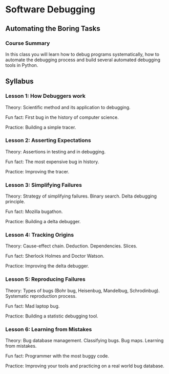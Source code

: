 # Software Debugging
## Automating the Boring Tasks

### Course Summary
In this class you will learn how to debug programs systematically, how to automate the debugging process and build several automated debugging tools in Python.

## Syllabus

### Lesson 1: How Debuggers work

Theory: Scientific method and its application to debugging. 

Fun fact: First bug in the history of computer science. 

Practice: Building a simple tracer.

### Lesson 2: Asserting Expectations

Theory: Assertions in testing and in debugging. 

Fun fact: The most expensive bug in history. 

Practice: Improving the tracer.

### Lesson 3: Simplifying Failures

Theory: Strategy of simplifying failures. Binary search. Delta debugging principle. 

Fun fact: Mozilla bugathon. 

Practice: Building a delta debugger.

### Lesson 4: Tracking Origins

Theory: Cause-effect chain. Deduction. Dependencies. Slices. 

Fun fact: Sherlock Holmes and Doctor Watson. 

Practice: Improving the delta debugger.

### Lesson 5: Reproducing Failures

Theory: Types of bugs (Bohr bug, Heisenbug, Mandelbug, Schrodinbug). Systematic reproduction process. 

Fun fact: Mad laptop bug. 

Practice: Building a statistic debugging tool.

### Lesson 6: Learning from Mistakes

Theory: Bug database management. Classifying bugs. Bug maps. Learning from mistakes. 

Fun fact: Programmer with the most buggy code. 

Practice: Improving your tools and practicing on a real world bug database.
